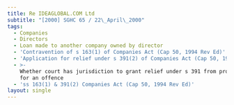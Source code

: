 ```yaml
---
title: Re IDEAGLOBAL.COM Ltd
subtitle: "[2000] SGHC 65 / 22\_April\_2000"
tags:
  - Companies
  - Directors
  - Loan made to another company owned by director
  - 'Contravention of s 163(1) of Companies Act (Cap 50, 1994 Rev Ed)'
  - 'Application for relief under s 391(2) of Companies Act (Cap 50, 1994 Rev Ed)'
  - >-
    Whether court has jurisdiction to grant relief under s 391 from prosecution
    for an offence
  - 'ss 163(1) & 391(2) Companies Act (Cap 50, 1994 Rev Ed)'
layout: single
---
```


